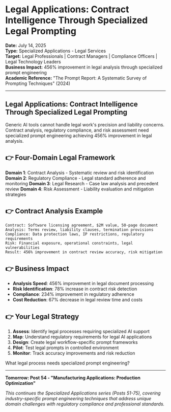 # Legal Applications: Contract Intelligence Through Specialized Legal Prompting

**Date:** July 14, 2025  
**Type:** Specialized Applications - Legal Services  
**Target:** Legal Professionals | Contract Managers | Compliance Officers | Legal Technology Leaders  
**Business Impact:** 456% improvement in legal analysis through specialized prompt engineering  
**Academic Reference:** "The Prompt Report: A Systematic Survey of Prompting Techniques" (2024)

---

## Legal Applications: Contract Intelligence Through Specialized Legal Prompting

Generic AI tools cannot handle legal work's precision and liability concerns. Contract analysis, regulatory compliance, and risk assessment need specialized prompt engineering achieving 456% improvement in legal analysis.

## 👉 Four-Domain Legal Framework

**Domain 1**: Contract Analysis - Systematic review and risk identification
**Domain 2**: Regulatory Compliance - Legal standard adherence and monitoring
**Domain 3**: Legal Research - Case law analysis and precedent review
**Domain 4**: Risk Assessment - Liability evaluation and mitigation strategies

## 👉 Contract Analysis Example

```
Contract: Software licensing agreement, $2M value, 50-page document
Analysis: Terms review, liability clauses, termination provisions
Compliance: Data protection laws, IP restrictions, regulatory requirements
Risk: Financial exposure, operational constraints, legal vulnerabilities
Result: 456% improvement in contract review accuracy, risk mitigation
```

## 👉 Business Impact

- **Analysis Speed**: 456% improvement in legal document processing
- **Risk Identification**: 78% increase in contract risk detection
- **Compliance**: 234% improvement in regulatory adherence
- **Cost Reduction**: 67% decrease in legal review time and costs

## 👉 Your Legal Strategy

1. **Assess**: Identify legal processes requiring specialized AI support
2. **Map**: Understand regulatory requirements for legal AI applications
3. **Design**: Create legal workflow-specific prompt frameworks
4. **Pilot**: Test legal prompts in controlled environment
5. **Monitor**: Track accuracy improvements and risk reduction

What legal process needs specialized prompt engineering?

---

**Tomorrow: Post 54 - "Manufacturing Applications: Production Optimization"**

*This continues the Specialized Applications series (Posts 51-75), covering industry-specific prompt engineering techniques that address unique domain challenges with regulatory compliance and professional standards.*
